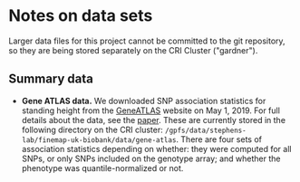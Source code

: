 # Notes on data sets

Larger data files for this project cannot be committed to the git
repository, so they are being stored separately on the CRI Cluster
("gardner").

## Summary data

+ **Gene ATLAS data.** We downloaded SNP association statistics for
standing height from the [GeneATLAS][gene-atlas] website on May
1, 2019. For full details about the data, see the
[paper][gene-atlas-paper]. These are currently stored in the
following directory on the CRI cluster:
`/gpfs/data/stephens-lab/finemap-uk-biobank/data/gene-atlas`. There
are four sets of association statistics depending on whether: they
were computed for all SNPs, or only SNPs included on the genotype
array; and whether the phenotype was quantile-normalized or not.

[gene-atlas]:       http://geneatlas.roslin.ed.ac.uk
[gene-atlas-paper]: https://doi.org/10.1038/s41588-018-0248-z
